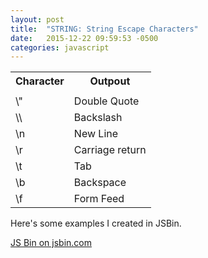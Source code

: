 ```yaml
---
layout: post
title:  "STRING: String Escape Characters"
date:   2015-12-22 09:59:53 -0500
categories: javascript
---
```


<table>
  <tr>
    <th>Character</th>
    <th>Outpout</th>
  </tr>
  <tr>
    <td></td>
    <td></td>
  </tr>
  <tr>
    <td>\"</td>
    <td>Double Quote</td>
  </tr>
  <tr>
    <td>\\</td>
    <td>Backslash</td>
  </tr>
  <tr>
    <td>\n</td>
    <td>New Line</td>
  </tr>
  <tr>
    <td>\r</td>
    <td>Carriage return</td>
  </tr>
  <tr>
    <td>\t</td>
    <td>Tab</td>
  </tr>
  <tr>
    <td>\b</td>
    <td>Backspace</td>
  </tr>
  <tr>
    <td>\f</td>
    <td>Form Feed</td>
  </tr>
</table>

Here's some examples I created in JSBin.

<a class="jsbin-embed" href="http://jsbin.com/qukiyagejo/embed?js,console">JS Bin on jsbin.com</a><script src="http://static.jsbin.com/js/embed.min.js?3.35.5"></script>
